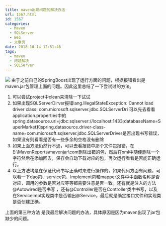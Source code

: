 ```yaml
---
title: maven出现问题的解决办法
url: 1567.html
id: 1567
categories:
  - Maven
  - SQLServer
  - Web
  - 文章页
date: 2018-10-14 12:51:46
tags:
  - maven
  - 问题解决
  - SQLServer
---
```


![](http://47.100.4.8/wp-content/uploads/2018/10/QQ图片20181014125017.png) 由于之前自己的SpringBoost出现了运行方面的问题，根据报错看出是maven.jar包管理上面的问题。因此这里总结了一下尝试过的方法。

1.  可以尝试project中clean来清除一下试试 
2.  如果出现SQLServerDirver报错lang.IllegalStateException: Cannot load driver class: com.microsoft.sqlserver.jdbc.SQLServerDri 可以先去看看application.properties中的spring.datasource.url=jdbc:sqlserver://localhost:1433;databaseName=SuperMarket和spring.datasource.driver-class-name=com.microsoft.sqlserver.jdbc.SQLServerDriver是否出现书写错误，如果没有则看看是否有一些多余的空格没有删除
3.  如果上面方法仍然行不通，可以去看报错中那个文件包报错，在E:\\MavenReports\\mavenjar\\com删除出错的包，然后在xml中随便删除一个字符然后在添加回去，保存会自动下载对应的包，再次运行看看是否能正确运行。
4.  以上方法均是在保证代码书写正确时来进行操作的，如果代码方面有问题，可以看一下dao包、service包、Implement包和mapper文件中中函数名称是否对应，调用的参数是否对应等等都需要注意是否一致。还有就是注入的方法@Autowired是否书写 ，还有@Controller是否在Controller类中书写，以及在ServiceImpl实现类中是否输出@Service，最后就是确定接口文件和实现类是否创建正确。

上面的第三种方法 是我最后解决问题的办法，具体原因是因为maven出现了jar包缺少的问题。